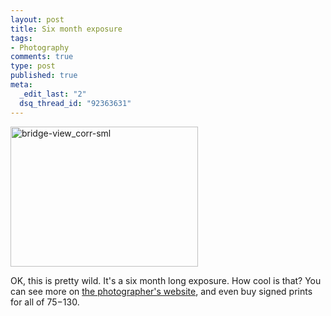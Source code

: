 ```yaml
--- 
layout: post
title: Six month exposure
tags: 
- Photography
comments: true
type: post
published: true
meta: 
  _edit_last: "2"
  dsq_thread_id: "92363631"
---
```

<img class="alignleft size-medium wp-image-933" title="bridge-view_corr-sml" src="http://brethorsting.com/blog/wp-content/uploads/2009/01/bridge-view_corr-sml-300x224.jpg" alt="bridge-view_corr-sml" width="300" height="224" />

OK, this is pretty wild. It's a six month long exposure. How cool is that? You can see more on <a href="http://www.pinholephotography.org/SSGB%20Page.htm">the photographer's website</a>, and even buy signed prints for all of $75-$130.
